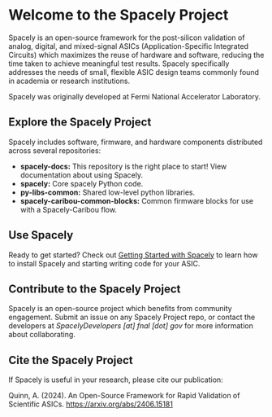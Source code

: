 # Welcome to the Spacely Project

Spacely is an open-source framework for the post-silicon validation of analog, digital, and mixed-signal ASICs (Application-Specific Integrated Circuits) which maximizes the reuse of hardware and software, reducing the time taken to achieve meaningful test results. Spacely specifically addresses the needs of small, flexible ASIC design teams commonly found in academia or research institutions.

Spacely was originally developed at Fermi National Accelerator Laboratory. 

## Explore the Spacely Project

Spacely includes software, firmware, and hardware components distributed across several repositories:

* **spacely-docs:** This repository is the right place to start! View documentation about using Spacely.
* **spacely:** Core spacely Python code.
* **py-libs-common:** Shared low-level python libraries.
* **spacely-caribou-common-blocks:** Common firmware blocks for use with a Spacely-Caribou flow. 

## Use Spacely

Ready to get started? Check out [Getting Started with Spacely](</fundamentals/Getting Started.md>) to learn how to install Spacely and starting writing code for your ASIC. 

## Contribute to the Spacely Project

Spacely is an open-source project which benefits from community engagement. Submit an issue on any Spacely Project repo, or contact the developers at _SpacelyDevelopers [аt] fnal [dot] gov_ for more information about collaborating.

## Cite the Spacely Project

If Spacely is useful in your research, please cite our publication:

Quinn, A. (2024). An Open-Source Framework for Rapid Validation of Scientific ASICs. https://arxiv.org/abs/2406.15181
